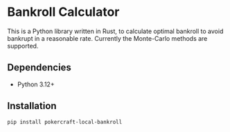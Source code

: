 # Bankroll Calculator

This is a Python library written in Rust,
to calculate optimal bankroll to avoid bankrupt in a reasonable rate.
Currently the Monte-Carlo methods are supported.

## Dependencies

- Python 3.12+

## Installation

```bash
pip install pokercraft-local-bankroll
```
